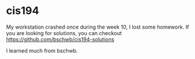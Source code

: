 # cis194
My workstation crashed once during the week 10, I lost some homework. If you are looking for
solutions, you can checkout https://github.com/bschwb/cis194-solutions

I learned much from bschwb.